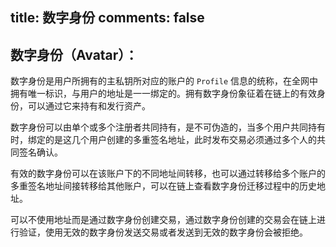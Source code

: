 title: 数字身份
comments: false
---

## 数字身份（Avatar）：

数字身份是用户所拥有的主私钥所对应的账户的 `Profile` 信息的统称，在全网中拥有唯一标识，与用户的地址是一一绑定的。拥有数字身份象征着在链上的有效身份，可以通过它来持有和发行资产。

数字身份可以由单个或多个注册者共同持有，是不可伪造的，当多个用户共同持有时，绑定的是这几个用户创建的多重签名地址，此时发布交易必须通过多个人的共同签名确认。  

有效的数字身份可以在该账户下的不同地址间转移，也可以通过转移给多个账户的多重签名地址间接转移给其他账户，可以在链上查看数字身份迁移过程中的历史地址。  

可以不使用地址而是通过数字身份创建交易，通过数字身份创建的交易会在链上进行验证，使用无效的数字身份发送交易或者发送到无效的数字身份会被拒绝。
